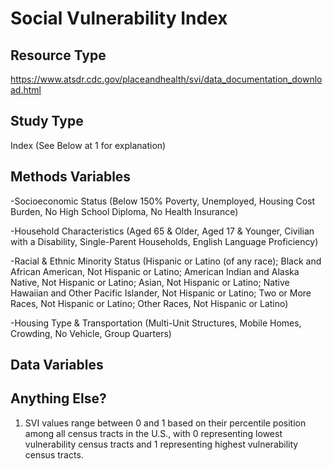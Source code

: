 # Social Vulnerability Index

## Resource Type
https://www.atsdr.cdc.gov/placeandhealth/svi/data_documentation_download.html

## Study Type
Index (See Below at 1 for explanation)

## Methods Variables
-Socioeconomic Status (Below 150% Poverty, Unemployed, Housing Cost Burden, No High School Diploma, No Health Insurance)

-Household Characteristics (Aged 65 & Older, Aged 17 & Younger, Civilian with a Disability, Single-Parent Households, English Language Proficiency)

-Racial & Ethnic Minority Status (Hispanic or Latino (of any race); Black and African American, Not Hispanic or Latino; American Indian and Alaska Native, Not Hispanic or Latino; Asian, Not Hispanic or Latino; Native Hawaiian and Other Pacific Islander, Not Hispanic or Latino; Two or More Races, Not Hispanic or Latino; Other Races, Not Hispanic or Latino)

-Housing Type & Transportation (Multi-Unit Structures, Mobile Homes, Crowding, No Vehicle, Group Quarters)

## Data Variables

## Anything Else?
1. SVI values range between 0 and 1 based on their percentile position among all census tracts in the U.S., with 0 representing lowest vulnerability census tracts and 1 representing highest vulnerability census tracts.
